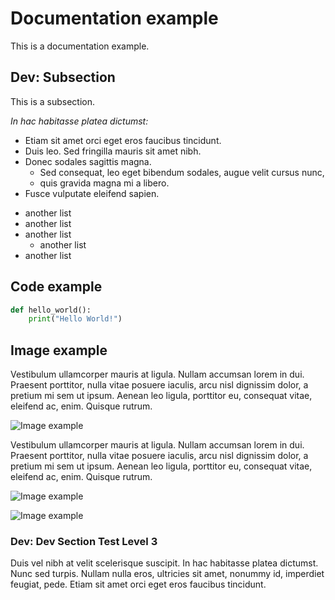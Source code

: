 # Documentation example

This is a documentation example.

## Dev: Subsection

This is a subsection.

*In hac habitasse platea dictumst:*

* Etiam sit amet orci eget eros faucibus tincidunt.
* Duis leo. Sed fringilla mauris sit amet nibh.
* Donec sodales sagittis magna.
  * Sed consequat, leo eget bibendum sodales, augue velit cursus nunc,
  * quis gravida magna mi a libero.
* Fusce vulputate eleifend sapien.

- another list
- another list
- another list
  - another list
- another list

## Code example

```python
def hello_world():
    print("Hello World!")
```

## Image example

Vestibulum ullamcorper mauris at ligula. Nullam accumsan lorem in dui. Praesent porttitor, nulla vitae posuere iaculis, arcu nisl dignissim dolor, a pretium mi sem ut ipsum. Aenean leo ligula, porttitor eu, consequat vitae, eleifend ac, enim. Quisque rutrum.

![Image example](img/image.png)

Vestibulum ullamcorper mauris at ligula. Nullam accumsan lorem in dui. Praesent porttitor, nulla vitae posuere iaculis, arcu nisl dignissim dolor, a pretium mi sem ut ipsum. Aenean leo ligula, porttitor eu, consequat vitae, eleifend ac, enim. Quisque rutrum.

![Image example](img/image.jpg)

![Image example](img/image.jpg)

### Dev: Dev Section Test Level 3

Duis vel nibh at velit scelerisque suscipit. In hac habitasse platea dictumst. Nunc sed turpis. Nullam nulla eros, ultricies sit amet, nonummy id, imperdiet feugiat, pede. Etiam sit amet orci eget eros faucibus tincidunt.
